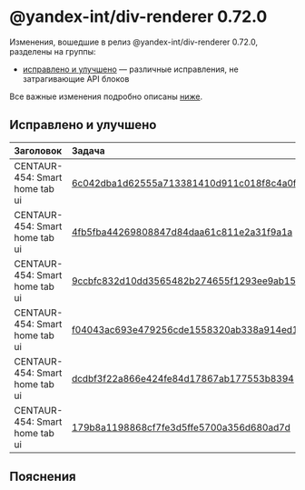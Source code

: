 # @yandex-int/div-renderer 0.72.0

<!-- ЧЕЛОВЕЧЕСКОЕ ВСТУПЛЕНИЕ -->

Изменения, вошедшие в релиз @yandex-int/div-renderer 0.72.0, разделены на группы:

* [исправлено и улучшено](#Исправлено-и-улучшено) — различные исправления, не затрагивающие API блоков

Все важные изменения подробно описаны [ниже](#Пояснения).

## Исправлено и улучшено

| Заголовок                      | Задача                                     | PR  |
| :----------------------------- | :----------------------------------------- | :-- |
| CENTAUR-454: Smart home tab ui | [6c042dba1d62555a713381410d911c018f8c4a0f] | N/A |
| CENTAUR-454: Smart home tab ui | [4fb5fba44269808847d84daa61c811e2a31f9a1a] | N/A |
| CENTAUR-454: Smart home tab ui | [9ccbfc832d10dd3565482b274655f1293ee9ab15] | N/A |
| CENTAUR-454: Smart home tab ui | [f04043ac693e479256cde1558320ab338a914ed1] | N/A |
| CENTAUR-454: Smart home tab ui | [dcdbf3f22a866e424fe84d17867ab177553b8394] | N/A |
| CENTAUR-454: Smart home tab ui | [179b8a1198868cf7fe3d5ffe5700a356d680ad7d] | N/A |

## Пояснения

[6c042dba1d62555a713381410d911c018f8c4a0f]: https://a.yandex-team.ru/arc_vcs/commit/6c042dba1d62555a713381410d911c018f8c4a0f
[4fb5fba44269808847d84daa61c811e2a31f9a1a]: https://a.yandex-team.ru/arc_vcs/commit/4fb5fba44269808847d84daa61c811e2a31f9a1a
[9ccbfc832d10dd3565482b274655f1293ee9ab15]: https://a.yandex-team.ru/arc_vcs/commit/9ccbfc832d10dd3565482b274655f1293ee9ab15
[f04043ac693e479256cde1558320ab338a914ed1]: https://a.yandex-team.ru/arc_vcs/commit/f04043ac693e479256cde1558320ab338a914ed1
[dcdbf3f22a866e424fe84d17867ab177553b8394]: https://a.yandex-team.ru/arc_vcs/commit/dcdbf3f22a866e424fe84d17867ab177553b8394
[179b8a1198868cf7fe3d5ffe5700a356d680ad7d]: https://a.yandex-team.ru/arc_vcs/commit/179b8a1198868cf7fe3d5ffe5700a356d680ad7d
